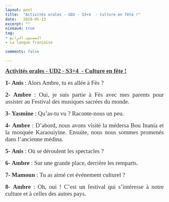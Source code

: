 ```yaml
---
layout: post
title:  "Activités orales - UD2 - S3+4  - Culture en fête !"
date:   2020-05-13
excerpt: ""
niveau4: true
tag:
- المستوى الرابع 
- La langue française

comments: false

---
```


<div style="direction:ltr">

<p cid="n4" mdtype="paragraph" class="md-end-block md-p" style="box-sizing: border-box; line-height: inherit; orphans: 4; margin-top: 0px; margin-bottom: 1rem; hyphens: auto; white-space: pre-wrap; position: relative; color: rgb(51, 51, 51); font-family: Vollkorn, Palatino, Times; font-size: 19px; font-style: normal; font-variant-ligatures: normal; font-variant-caps: normal; font-weight: 400; letter-spacing: normal; text-align: justify; text-indent: 0px; text-transform: none; widows: 2; word-spacing: 0px; -webkit-text-stroke-width: 0px; text-decoration-thickness: initial; text-decoration-style: initial; text-decoration-color: initial;"><u><b><span
md-inline="strong" class="md-pair-s " style="box-sizing: border-box;"><strong style="box-sizing: border-box;"><span
md-inline="plain" class="md-plain" style="box-sizing: border-box;">Activités orales - UD2 - S3+4  - Culture en fête !</span></strong></span></b></u></p>
    <p cid="n20" mdtype="paragraph" class="md-end-block md-p" style="box-sizing: border-box; line-height: inherit; orphans: 4; margin-top: 0px; margin-bottom: 1rem; hyphens: auto; white-space: pre-wrap; position: relative; color: rgb(51, 51, 51); font-family: Vollkorn, Palatino, Times; font-size: 19px; font-style: normal; font-variant-ligatures: normal; font-variant-caps: normal; font-weight: 400; letter-spacing: normal; text-align: justify; text-indent: 0px; text-transform: none; widows: 2; word-spacing: 0px; -webkit-text-stroke-width: 0px; text-decoration-thickness: initial; text-decoration-style: initial; text-decoration-color: initial;"></p>
    <p cid="n35" mdtype="paragraph" class="md-end-block md-p" style="box-sizing: border-box; line-height: inherit; orphans: 4; margin-top: 0px; margin-bottom: 1rem; hyphens: auto; white-space: pre-wrap; position: relative; color: rgb(51, 51, 51); font-family: Vollkorn, Palatino, Times; font-size: 19px; font-style: normal; font-variant-ligatures: normal; font-variant-caps: normal; font-weight: 400; letter-spacing: normal; text-align: justify; text-indent: 0px; text-transform: none; widows: 2; word-spacing: 0px; -webkit-text-stroke-width: 0px; text-decoration-thickness: initial; text-decoration-style: initial; text-decoration-color: initial;"><span
md-inline="strong" class="md-pair-s " style="box-sizing: border-box;"><strong style="box-sizing: border-box;"><span
md-inline="plain" class="md-plain" style="box-sizing: border-box;">1-</span></strong></span><span
md-inline="plain" class="md-plain" style="box-sizing: border-box;"> </span><span
md-inline="strong" class="md-pair-s " style="box-sizing: border-box;"><strong style="box-sizing: border-box;"><span
md-inline="plain" class="md-plain" style="box-sizing: border-box;">Anis</span></strong></span><span
md-inline="plain" class="md-plain" style="box-sizing: border-box;"> : Alors Ambre, tu es allée à Fès ?</span></p>
    <p cid="n36" mdtype="paragraph" class="md-end-block md-p" style="box-sizing: border-box; line-height: inherit; orphans: 4; margin-top: 0px; margin-bottom: 1rem; hyphens: auto; white-space: pre-wrap; position: relative; color: rgb(51, 51, 51); font-family: Vollkorn, Palatino, Times; font-size: 19px; font-style: normal; font-variant-ligatures: normal; font-variant-caps: normal; font-weight: 400; letter-spacing: normal; text-align: justify; text-indent: 0px; text-transform: none; widows: 2; word-spacing: 0px; -webkit-text-stroke-width: 0px; text-decoration-thickness: initial; text-decoration-style: initial; text-decoration-color: initial;"><span
md-inline="strong" class="md-pair-s " style="box-sizing: border-box;"><strong style="box-sizing: border-box;"><span
md-inline="plain" class="md-plain" style="box-sizing: border-box;">2-</span></strong></span><span
md-inline="plain" class="md-plain" style="box-sizing: border-box;"> </span><span
md-inline="strong" class="md-pair-s " style="box-sizing: border-box;"><strong style="box-sizing: border-box;"><span
md-inline="plain" class="md-plain" style="box-sizing: border-box;">Ambre</span></strong></span><span
md-inline="plain" class="md-plain" style="box-sizing: border-box;"> : Oui, je suis partie à Fès avec mes parents pour assister au Festival des musiques sacrées du monde.</span></p>
    <p cid="n37" mdtype="paragraph" class="md-end-block md-p" style="box-sizing: border-box; line-height: inherit; orphans: 4; margin-top: 0px; margin-bottom: 1rem; hyphens: auto; white-space: pre-wrap; position: relative; color: rgb(51, 51, 51); font-family: Vollkorn, Palatino, Times; font-size: 19px; font-style: normal; font-variant-ligatures: normal; font-variant-caps: normal; font-weight: 400; letter-spacing: normal; text-align: justify; text-indent: 0px; text-transform: none; widows: 2; word-spacing: 0px; -webkit-text-stroke-width: 0px; text-decoration-thickness: initial; text-decoration-style: initial; text-decoration-color: initial;"><span
md-inline="strong" class="md-pair-s " style="box-sizing: border-box;"><strong style="box-sizing: border-box;"><span
md-inline="plain" class="md-plain" style="box-sizing: border-box;">3-</span></strong></span><span
md-inline="plain" class="md-plain" style="box-sizing: border-box;"> </span><span
md-inline="strong" class="md-pair-s " style="box-sizing: border-box;"><strong style="box-sizing: border-box;"><span
md-inline="plain" class="md-plain" style="box-sizing: border-box;">Yasmine</span></strong></span><span
md-inline="plain" class="md-plain" style="box-sizing: border-box;"> : Qu’as-tu vu ? Raconte-nous un peu.</span></p>
    <p cid="n38" mdtype="paragraph" class="md-end-block md-p" style="box-sizing: border-box; line-height: inherit; orphans: 4; margin-top: 0px; margin-bottom: 1rem; hyphens: auto; white-space: pre-wrap; position: relative; color: rgb(51, 51, 51); font-family: Vollkorn, Palatino, Times; font-size: 19px; font-style: normal; font-variant-ligatures: normal; font-variant-caps: normal; font-weight: 400; letter-spacing: normal; text-align: justify; text-indent: 0px; text-transform: none; widows: 2; word-spacing: 0px; -webkit-text-stroke-width: 0px; text-decoration-thickness: initial; text-decoration-style: initial; text-decoration-color: initial;"><span
md-inline="strong" class="md-pair-s " style="box-sizing: border-box;"><strong style="box-sizing: border-box;"><span
md-inline="plain" class="md-plain" style="box-sizing: border-box;">4-</span></strong></span><span
md-inline="plain" class="md-plain" style="box-sizing: border-box;"> </span><span
md-inline="strong" class="md-pair-s " style="box-sizing: border-box;"><strong style="box-sizing: border-box;"><span
md-inline="plain" class="md-plain" style="box-sizing: border-box;">Ambre</span></strong></span><span
md-inline="plain" class="md-plain" style="box-sizing: border-box;"> : D’abord, nous avons visité la médersa Bou Inania et la mosquée Karaouiyine. Ensuite, nous nous sommes promenés dans l’ancienne médina.</span></p>
    <p cid="n39" mdtype="paragraph" class="md-end-block md-p" style="box-sizing: border-box; line-height: inherit; orphans: 4; margin-top: 0px; margin-bottom: 1rem; hyphens: auto; white-space: pre-wrap; position: relative; color: rgb(51, 51, 51); font-family: Vollkorn, Palatino, Times; font-size: 19px; font-style: normal; font-variant-ligatures: normal; font-variant-caps: normal; font-weight: 400; letter-spacing: normal; text-align: justify; text-indent: 0px; text-transform: none; widows: 2; word-spacing: 0px; -webkit-text-stroke-width: 0px; text-decoration-thickness: initial; text-decoration-style: initial; text-decoration-color: initial;"><span
md-inline="strong" class="md-pair-s " style="box-sizing: border-box;"><strong style="box-sizing: border-box;"><span
md-inline="plain" class="md-plain" style="box-sizing: border-box;">5-</span></strong></span><span
md-inline="plain" class="md-plain" style="box-sizing: border-box;"> </span><span
md-inline="strong" class="md-pair-s " style="box-sizing: border-box;"><strong style="box-sizing: border-box;"><span
md-inline="plain" class="md-plain" style="box-sizing: border-box;">Anis</span></strong></span><span
md-inline="plain" class="md-plain" style="box-sizing: border-box;"> : Où se déroulent les spectacles ?</span></p>
    <p cid="n40" mdtype="paragraph" class="md-end-block md-p" style="box-sizing: border-box; line-height: inherit; orphans: 4; margin-top: 0px; margin-bottom: 1rem; hyphens: auto; white-space: pre-wrap; position: relative; color: rgb(51, 51, 51); font-family: Vollkorn, Palatino, Times; font-size: 19px; font-style: normal; font-variant-ligatures: normal; font-variant-caps: normal; font-weight: 400; letter-spacing: normal; text-align: justify; text-indent: 0px; text-transform: none; widows: 2; word-spacing: 0px; -webkit-text-stroke-width: 0px; text-decoration-thickness: initial; text-decoration-style: initial; text-decoration-color: initial;"><span
md-inline="strong" class="md-pair-s " style="box-sizing: border-box;"><strong style="box-sizing: border-box;"><span
md-inline="plain" class="md-plain" style="box-sizing: border-box;">6-</span></strong></span><span
md-inline="plain" class="md-plain" style="box-sizing: border-box;"> </span><span
md-inline="strong" class="md-pair-s " style="box-sizing: border-box;"><strong style="box-sizing: border-box;"><span
md-inline="plain" class="md-plain" style="box-sizing: border-box;">Ambre</span></strong></span><span
md-inline="plain" class="md-plain" style="box-sizing: border-box;"> : Sur une grande place, derrière les remparts.</span></p>
    <p cid="n41" mdtype="paragraph" class="md-end-block md-p" style="box-sizing: border-box; line-height: inherit; orphans: 4; margin-top: 0px; margin-bottom: 1rem; hyphens: auto; white-space: pre-wrap; position: relative; color: rgb(51, 51, 51); font-family: Vollkorn, Palatino, Times; font-size: 19px; font-style: normal; font-variant-ligatures: normal; font-variant-caps: normal; font-weight: 400; letter-spacing: normal; text-align: justify; text-indent: 0px; text-transform: none; widows: 2; word-spacing: 0px; -webkit-text-stroke-width: 0px; text-decoration-thickness: initial; text-decoration-style: initial; text-decoration-color: initial;"><span
md-inline="strong" class="md-pair-s " style="box-sizing: border-box;"><strong style="box-sizing: border-box;"><span
md-inline="plain" class="md-plain" style="box-sizing: border-box;">7-</span></strong></span><span
md-inline="plain" class="md-plain" style="box-sizing: border-box;"> </span><span
md-inline="strong" class="md-pair-s " style="box-sizing: border-box;"><strong style="box-sizing: border-box;"><span
md-inline="plain" class="md-plain" style="box-sizing: border-box;">Mamoun</span></strong></span><span
md-inline="plain" class="md-plain" style="box-sizing: border-box;"> : Tu as aimé cet événement culturel ?</span></p>
    <p cid="n42" mdtype="paragraph" class="md-end-block md-p md-focus" style="box-sizing: border-box; line-height: inherit; orphans: 4; margin-top: 0px; margin-bottom: 1rem; hyphens: auto; white-space: pre-wrap; position: relative; color: rgb(51, 51, 51); font-family: Vollkorn, Palatino, Times; font-size: 19px; font-style: normal; font-variant-ligatures: normal; font-variant-caps: normal; font-weight: 400; letter-spacing: normal; text-align: justify; text-indent: 0px; text-transform: none; widows: 2; word-spacing: 0px; -webkit-text-stroke-width: 0px; text-decoration-thickness: initial; text-decoration-style: initial; text-decoration-color: initial;"><span
md-inline="strong" class="md-pair-s " style="box-sizing: border-box;"><strong style="box-sizing: border-box;"><span
md-inline="plain" class="md-plain" style="box-sizing: border-box;">8-</span></strong></span><span
md-inline="plain" class="md-plain" style="box-sizing: border-box;"> </span><span
md-inline="strong" class="md-pair-s " style="box-sizing: border-box;"><strong style="box-sizing: border-box;"><span
md-inline="plain" class="md-plain" style="box-sizing: border-box;">Ambre</span></strong></span><span
md-inline="plain" class="md-plain" style="box-sizing: border-box;"> : Oh, oui ! C’est un festival qui s’intéresse à notre culture et à celles des autres pays.</span></p>

</div>
